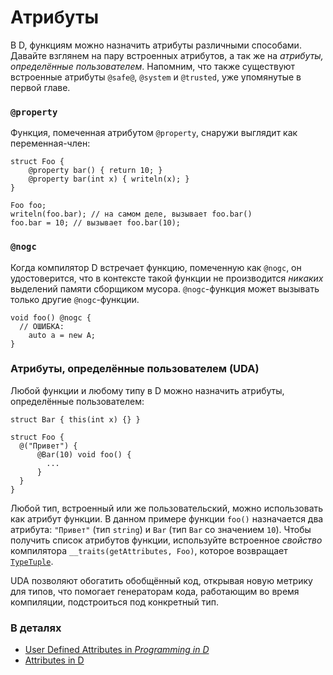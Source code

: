 # Атрибуты

В D, функциям можно назначить атрибуты различными способами.
Давайте взглянем на пару встроенных атрибутов,
а так же на *атрибуты, определённые пользователем*.
Напомним, что также существуют встроенные атрибуты
`@safe@`, `@system` и `@trusted`, уже упомянутые
в первой главе.

### `@property`

Функция, помеченная атрибутом `@property`,
снаружи выглядит как переменная-член:

    struct Foo {
        @property bar() { return 10; }
        @property bar(int x) { writeln(x); }
    }
    
    Foo foo;
    writeln(foo.bar); // на самом деле, вызывает foo.bar()
    foo.bar = 10; // вызывает foo.bar(10);

### `@nogc`

Когда компилятор D встречает функцию, помеченную как `@nogc`,
он удостоверится, что в контексте такой функции не производится
*никаких* выделений памяти сборщиком мусора.
`@nogc`-функция может вызывать только другие `@nogc`-функции.


    void foo() @nogc {
      // ОШИБКА:
        auto a = new A;
    }

### Атрибуты, определённые пользователем (UDA)

Любой функции и любому типу в D можно назначить атрибуты,
определённые пользователем:

    struct Bar { this(int x) {} }
    
    struct Foo {
      @("Привет") {
          @Bar(10) void foo() {
            ...
          }
      }
    }

Любой тип, встроенный или же пользовательский,
можно использовать как атрибут функции.
В данном примере функции `foo()` назначается два
атрибута: `"Привет"` (тип `string`) и `Bar`
(тип `Bar` со значением `10`). Чтобы получить
список атрибутов функции, используйте встроенное
*свойство* компилятора `__traits(getAttributes, Foo)`,
которое возвращает [`TypeTuple`](https://dlang.org/phobos/std_typetuple.html).

UDA позволяют обогатить обобщённый код, открывая
новую метрику для типов, что помогает генераторам кода,
работающим во время компиляции, подстроиться под
конкретный тип.

### В деталях

- [User Defined Attributes in _Programming in D_](http://ddili.org/ders/d.en/uda.html)
- [Attributes in D](https://dlang.org/spec/attribute.html)

